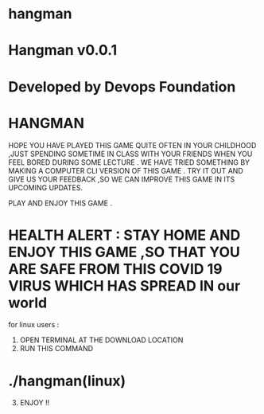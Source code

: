 # hangman
# Hangman   v0.0.1
# Developed by Devops Foundation

# HANGMAN 
HOPE YOU HAVE PLAYED THIS GAME QUITE OFTEN IN YOUR CHILDHOOD ,JUST SPENDING SOMETIME IN CLASS
WITH YOUR FRIENDS WHEN YOU FEEL BORED DURING SOME LECTURE .
WE HAVE TRIED SOMETHING BY  MAKING A COMPUTER CLI VERSION OF THIS GAME .
TRY IT OUT AND GIVE US YOUR FEEDBACK ,SO WE CAN IMPROVE THIS GAME IN ITS UPCOMING UPDATES.

PLAY AND ENJOY THIS GAME .
# HEALTH ALERT : STAY HOME AND ENJOY THIS GAME ,SO THAT YOU ARE SAFE FROM THIS COVID 19 VIRUS WHICH HAS SPREAD IN our world





for linux users :
1. OPEN TERMINAL AT THE DOWNLOAD LOCATION
2. RUN THIS COMMAND 
# ./hangman(linux)
3. ENJOY !!

